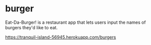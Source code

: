 # burger
Eat-Da-Burger! is a restaurant app that lets users input the names of burgers they'd like to eat.

https://tranquil-island-56945.herokuapp.com/burgers
